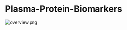 # Plasma-Protein-Biomarkers
![overview.png](<https://github.com/user-attachments/assets/909d6179-aacf-4bc9-8254-0bbd01baf04a/>)
